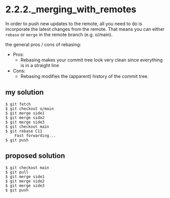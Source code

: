 # 2.2.2._merging_with_remotes

In order to push new updates to the remote, all you need to do is incorporate the latest changes from the remote. That means you can either `rebase` or `merge` in the remote branch (e.g. o/main).

the general pros / cons of rebasing:

- Pros:
    - Rebasing makes your commit tree look very clean since everything is in a straight line
- Cons:
    - Rebasing modifies the (apparent) history of the commit tree.

## my solution

```
$ git fetch
$ git checkout o/main
$ git merge side1
$ git merge side2
$ git merge side3
$ git checkout main
$ git rebase C11
    Fast forwarding...
$ git push
```

## proposed solution

```
$ git checkout main
$ git pull
$ git merge side1
$ git merge side2
$ git merge side3
$ git push
```

